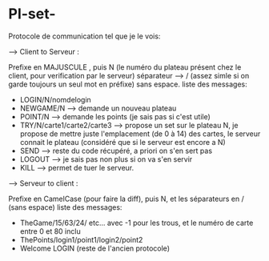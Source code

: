 # PI-set-

Protocole de communication tel que je le vois:

 --> Client to Serveur :
 
 Prefixe en MAJUSCULE , puis N (le numéro du plateau présent chez le client, pour verification par le serveur) séparateur --> / (assez simle si on garde toujours un seul mot en préfixe) sans espace.
 liste des messages:
 - LOGIN/N/nomdelogin
 - NEWGAME/N           --> demande un nouveau plateau
 - POINT/N             --> demande les points (je sais pas si c'est utile)
 - TRY/N/carte1/carte2/carte3 --> propose un set sur le plateau N, je propose de mettre juste l'emplacement (de 0 à 14) des cartes, le serveur connait le plateau (considéré que si le serveur est encore a N)
 - SEND --> reste du code récupéré, a priori on s'en sert pas
 - LOGOUT --> je sais pas non plus si on va s'en servir
 - KILL --> permet de tuer le serveur.
 
--> Serveur to client :

 Prefixe en CamelCase (pour faire la diff), puis N, et les séparateurs en / (sans espace)
 liste des messages:
  - TheGame/15/63/24/ etc... avec -1 pour les trous, et le numéro de carte entre 0 et 80 inclu
  - ThePoints/login1/point1/login2/point2 
  - Welcome LOGIN (reste de l'ancien protocole)
